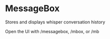 # MessageBox
Stores and displays whisper conversation history

Open the UI with /messagebox, /mbox, or /mb

